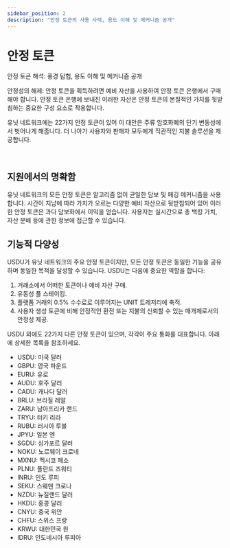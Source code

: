 ```yaml
---
sidebar_position: 2
description: "안정 토큰의 사용 사례, 용도 이해 및 메커니즘 공개"
---
```


# 안정 토큰

안정 토큰 해석: 풍경 탐험, 용도 이해 및 메커니즘 공개

안정성의 해제: 안정 토큰을 획득하려면 예비 자산을 사용하여 안정 토큰 은행에서 구매해야 합니다. 안정 토큰 은행에 보내진 이러한 자산은 안정 토큰의 본질적인 가치를 뒷받침하는 중요한 구성 요소로 작용합니다.

유닛 네트워크에는 22가지 안정 토큰이 있어 이 대안은 주류 암호화폐의 단기 변동성에서 벗어나게 해줍니다. 더 나아가 사용자와 판매자 모두에게 직관적인 지불 솔루션을 제공합니다.

<br />

## 지원에서의 명확함

유닛 네트워크의 모든 안정 토큰은 알고리즘 없이 균일한 담보 및 페깅 메커니즘을 사용합니다. 시간이 지남에 따라 가치가 오르는 다양한 예비 자산으로 뒷받침되어 있어 이러한 안정 토큰은 과다 담보화에서 이익을 얻습니다. 사용자는 실시간으로 총 백킹 가치, 자산 분배 등에 관한 정보에 접근할 수 있습니다.

## 기능적 다양성

USDU가 유닛 네트워크의 주요 안정 토큰이지만, 모든 안정 토큰은 동일한 기능을 공유하며 동일한 목적을 달성할 수 있습니다. USDU는 다음에 중요한 역할을 합니다:

1. 거래소에서 어떠한 토큰이나 예비 자산 구매.
2. 유동성 풀 스테이킹.
3. 플랫폼 거래의 0.5% 수수료로 이루어지는 UNIT 트레저리에 축적.
4. 사용자 생성 토큰에 비해 안정적인 환전 또는 지불의 신뢰할 수 있는 매개체로서의 안정성 제공.

USDU 외에도 22가지 다른 안정 토큰이 있으며, 각각이 주요 통화를 대표합니다. 아래에 상세한 목록을 참조하세요.

- USDU: 미국 달러
- GBPU: 영국 파운드
- EURU: 유로
- AUDU: 호주 달러
- CADU: 캐나다 달러
- BRLU: 브라질 레알
- ZARU: 남아프리카 랜드
- TRYU: 터키 리라
- RUBU: 러시아 루블
- JPYU: 일본 엔
- SGDU: 싱가포르 달러
- NOKU: 노르웨이 크로네
- MXNU: 멕시코 페소
- PLNU: 폴란드 즈워티
- INRU: 인도 루피
- SEKU: 스웨덴 크로나
- NZDU: 뉴질랜드 달러
- HKDU: 홍콩 달러
- CNYU: 중국 위안
- CHFU: 스위스 프랑
- KRWU: 대한민국 원
- IDRU: 인도네시아 루피아
